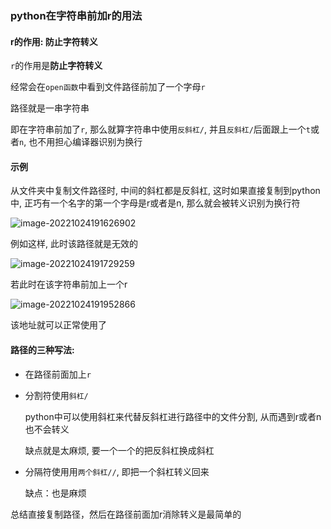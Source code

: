 ### python在字符串前加r的用法

#### r的作用: 防止字符转义

`r`的作用是**防止字符转义**

经常会在`open函数`中看到文件路径前加了一个字母`r`

路径就是一串字符串

即在字符串前加了`r`, 那么就算字符串中使用`反斜杠/`, 并且`反斜杠/`后面跟上一个`t`或者`n`, 也不用担心编译器识别为换行

#### 示例

从文件夹中复制文件路径时, 中间的斜杠都是反斜杠, 这时如果直接复制到python中, 正巧有一个名字的第一个字母是r或者是n, 那么就会被转义识别为换行符

![image-20221024191626902](http://evinci.oss-cn-hangzhou.aliyuncs.com/evinci/image-20221024191626902.png)

例如这样, 此时该路径就是无效的

![image-20221024191729259](http://evinci.oss-cn-hangzhou.aliyuncs.com/evinci/image-20221024191729259.png)

若此时在该字符串前加上一个r

![image-20221024191952866](http://evinci.oss-cn-hangzhou.aliyuncs.com/evinci/image-20221024191952866.png)

该地址就可以正常使用了

#### 路径的三种写法:

- 在路径前面加上`r`

- 分割符使用`斜杠/`

  python中可以使用斜杠来代替反斜杠进行路径中的文件分割, 从而遇到r或者n也不会转义

  缺点就是太麻烦, 要一个一个的把反斜杠换成斜杠

- 分隔符使用用`两个斜杠//`, 即把一个斜杠转义回来

  缺点：也是麻烦

总结直接复制路径，然后在路径前面加r消除转义是最简单的

